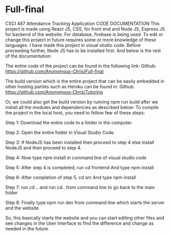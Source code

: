 # Full-final

CSCI 487
Attendance Tracking Application
CODE DOCUMENTATION
This project is made using React JS, CSS, for front end and Node JS, Express JS for backend of the website. For database, firebase is being used. To edit or change this project in future requires some or more knowledge of these languages. I have made this project in visual studio code. Before proceeding further, Node JS has to be installed first. And  below is the rest of the documentation:

The entire code of the project can be found in the following link:
Github: https://github.com/Anonymous-Chris/Full-final

The build version which is the entire project that can be easily embedded in other hosting parties such as Heroku can be found in:
Github: https://github.com/Anonymous-Chris/Tutoring

Or, we could also get the build version by running npm run build after we install all the modules and dependencies as described below:
To compile the project in the local host, you need to follow few of these steps:

Step 1:  Download the entire code to a folder in the computer.

Step 2:  Open the entire folder in Visual Studio Code.

Step 3: If NodeJS has been installed then proceed to step 4 else install NodeJS and then proceed to step 4.

Step 4:  Now type npm install in command line of visual studio code

Step 5:  After step 4 is completed, run cd frontend
	And type npm install
	
Step 6:  After completion of step 5, cd src 
	And type npm install  
	
Step 7:  run cd .. and run cd.. from command line to go back to the main folder

Step 8:  Finally type npm run dev from command line which starts the server and the website

So, this basically starts the website and you can start editing other files and see changes in the User Interface to find the difference and change as needed in the future.




